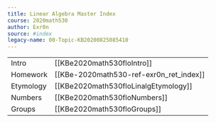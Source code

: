 ```yaml
---
title: Linear Algebra Master Index
course: 2020math530
author: Exr0n
source: #index
legacy-name: 00-Topic-KB20200825085410
---
```


| | |
|-|-|
Intro | [[KBe2020math530floIntro]]
Homework | [[KBe-2020math530-ref-exr0n_ret_index]]
Etymology | [[KBe2020math530floLinalgEtymology]]
Numbers | [[KBe2020math530floNumbers]]
Groups | [[KBe2020math530floGroups]]
